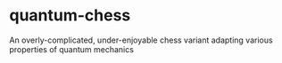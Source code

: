 # quantum-chess
An overly-complicated, under-enjoyable chess variant adapting various properties of quantum mechanics
